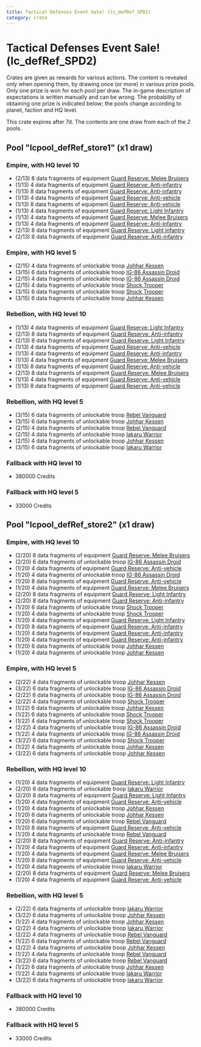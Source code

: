 ```yaml
---
title: Tactical Defenses Event Sale! (lc_defRef_SPD2)
category: crate
---
```


# Tactical Defenses Event Sale! (lc_defRef_SPD2)

Crates are given as rewards for various actions. The content is revealed only when opening them, by drawing once (or more) in various prize pools. Only one prize is won for each pool per draw. The in-game description of expectations is written manually and can be wrong. The probability of obtaining one prize is indicated below; the pools change according to planet, faction and HQ level.

This crate expires after 7d. The contents are one draw from each of the 2 pools.

## Pool "lcpool_defRef_store1" (x1 draw)

### Empire, with HQ level 10

  * (2/13) 8 data fragments of equipment [Guard Reserve: Melee Bruisers](eqpEmpireBarracksSummonMedium)
  * (1/13) 4 data fragments of equipment [Guard Reserve: Anti-infantry](eqpEmpireBarracksSummonHeavy)
  * (1/13) 8 data fragments of equipment [Guard Reserve: Anti-infantry](eqpEmpireBarracksSummonHeavy)
  * (1/13) 4 data fragments of equipment [Guard Reserve: Anti-vehicle](eqpEmpireFactorySummonHeavy)
  * (1/13) 8 data fragments of equipment [Guard Reserve: Anti-vehicle](eqpEmpireFactorySummonHeavy)
  * (1/13) 4 data fragments of equipment [Guard Reserve: Light Infantry](eqpEmpireBarracksSummonLight)
  * (1/13) 4 data fragments of equipment [Guard Reserve: Melee Bruisers](eqpEmpireBarracksSummonMedium)
  * (1/13) 4 data fragments of equipment [Guard Reserve: Anti-infantry](eqpEmpireFactorySummonLight)
  * (2/13) 8 data fragments of equipment [Guard Reserve: Light Infantry](eqpEmpireBarracksSummonLight)
  * (2/13) 8 data fragments of equipment [Guard Reserve: Anti-infantry](eqpEmpireFactorySummonLight)

### Empire, with HQ level 5

  * (2/15) 4 data fragments of unlockable troop [Johhar Kessen](EmpireJohhar)
  * (3/15) 6 data fragments of unlockable troop [IG-86 Assassin Droid](IG86Droid)
  * (2/15) 4 data fragments of unlockable troop [IG-86 Assassin Droid](IG86Droid)
  * (2/15) 4 data fragments of unlockable troop [Shock Trooper](Shock)
  * (3/15) 6 data fragments of unlockable troop [Shock Trooper](Shock)
  * (3/15) 6 data fragments of unlockable troop [Johhar Kessen](EmpireJohhar)

### Rebellion, with HQ level 10

  * (1/13) 4 data fragments of equipment [Guard Reserve: Light Infantry](eqpRebelBarracksSummonLight)
  * (2/13) 8 data fragments of equipment [Guard Reserve: Anti-infantry](eqpRebelFactorySummonLight)
  * (2/13) 8 data fragments of equipment [Guard Reserve: Light Infantry](eqpRebelBarracksSummonLight)
  * (1/13) 4 data fragments of equipment [Guard Reserve: Anti-vehicle](eqpRebelFactorySummonHeavy)
  * (1/13) 4 data fragments of equipment [Guard Reserve: Anti-infantry](eqpRebelFactorySummonLight)
  * (1/13) 4 data fragments of equipment [Guard Reserve: Melee Bruisers](eqpRebelBarracksSummonMedium)
  * (1/13) 8 data fragments of equipment [Guard Reserve: Anti-vehicle](eqpRebelFactorySummonHeavy)
  * (2/13) 8 data fragments of equipment [Guard Reserve: Melee Bruisers](eqpRebelBarracksSummonMedium)
  * (1/13) 4 data fragments of equipment [Guard Reserve: Anti-vehicle](eqpRebelBarracksSummonHeavy)
  * (1/13) 8 data fragments of equipment [Guard Reserve: Anti-vehicle](eqpRebelBarracksSummonHeavy)

### Rebellion, with HQ level 5

  * (3/15) 6 data fragments of unlockable troop [Rebel Vanguard](Vanguard)
  * (3/15) 6 data fragments of unlockable troop [Johhar Kessen](RebelJohhar)
  * (2/15) 4 data fragments of unlockable troop [Rebel Vanguard](Vanguard)
  * (2/15) 4 data fragments of unlockable troop [Iakaru Warrior](IakaruWarrior)
  * (2/15) 4 data fragments of unlockable troop [Johhar Kessen](RebelJohhar)
  * (3/15) 6 data fragments of unlockable troop [Iakaru Warrior](IakaruWarrior)

### Fallback with HQ level 10

  * 380000 Credits

### Fallback with HQ level 5

  * 33000 Credits

## Pool "lcpool_defRef_store2" (x1 draw)

### Empire, with HQ level 10

  * (2/20) 8 data fragments of equipment [Guard Reserve: Melee Bruisers](eqpEmpireBarracksSummonMedium)
  * (2/20) 6 data fragments of unlockable troop [IG-86 Assassin Droid](IG86Droid)
  * (1/20) 4 data fragments of equipment [Guard Reserve: Anti-vehicle](eqpEmpireFactorySummonHeavy)
  * (1/20) 4 data fragments of unlockable troop [IG-86 Assassin Droid](IG86Droid)
  * (1/20) 8 data fragments of equipment [Guard Reserve: Anti-vehicle](eqpEmpireFactorySummonHeavy)
  * (1/20) 4 data fragments of equipment [Guard Reserve: Melee Bruisers](eqpEmpireBarracksSummonMedium)
  * (2/20) 8 data fragments of equipment [Guard Reserve: Light Infantry](eqpEmpireBarracksSummonLight)
  * (2/20) 8 data fragments of equipment [Guard Reserve: Anti-infantry](eqpEmpireFactorySummonLight)
  * (1/20) 6 data fragments of unlockable troop [Shock Trooper](Shock)
  * (1/20) 4 data fragments of unlockable troop [Shock Trooper](Shock)
  * (1/20) 4 data fragments of equipment [Guard Reserve: Light Infantry](eqpEmpireBarracksSummonLight)
  * (1/20) 8 data fragments of equipment [Guard Reserve: Anti-infantry](eqpEmpireBarracksSummonHeavy)
  * (1/20) 4 data fragments of equipment [Guard Reserve: Anti-infantry](eqpEmpireBarracksSummonHeavy)
  * (1/20) 4 data fragments of equipment [Guard Reserve: Anti-infantry](eqpEmpireFactorySummonLight)
  * (1/20) 6 data fragments of unlockable troop [Johhar Kessen](EmpireJohhar)
  * (1/20) 4 data fragments of unlockable troop [Johhar Kessen](EmpireJohhar)

### Empire, with HQ level 5

  * (2/22) 4 data fragments of unlockable troop [Johhar Kessen](EmpireJohhar)
  * (3/22) 6 data fragments of unlockable troop [IG-86 Assassin Droid](IG86Droid)
  * (2/22) 6 data fragments of unlockable troop [IG-86 Assassin Droid](IG86Droid)
  * (2/22) 4 data fragments of unlockable troop [Shock Trooper](Shock)
  * (1/22) 6 data fragments of unlockable troop [Johhar Kessen](EmpireJohhar)
  * (1/22) 6 data fragments of unlockable troop [Shock Trooper](Shock)
  * (1/22) 4 data fragments of unlockable troop [Shock Trooper](Shock)
  * (2/22) 4 data fragments of unlockable troop [IG-86 Assassin Droid](IG86Droid)
  * (1/22) 4 data fragments of unlockable troop [IG-86 Assassin Droid](IG86Droid)
  * (3/22) 6 data fragments of unlockable troop [Shock Trooper](Shock)
  * (1/22) 4 data fragments of unlockable troop [Johhar Kessen](EmpireJohhar)
  * (3/22) 6 data fragments of unlockable troop [Johhar Kessen](EmpireJohhar)

### Rebellion, with HQ level 10

  * (1/20) 4 data fragments of equipment [Guard Reserve: Light Infantry](eqpRebelBarracksSummonLight)
  * (2/20) 6 data fragments of unlockable troop [Iakaru Warrior](IakaruWarrior)
  * (2/20) 8 data fragments of equipment [Guard Reserve: Light Infantry](eqpRebelBarracksSummonLight)
  * (1/20) 4 data fragments of equipment [Guard Reserve: Anti-vehicle](eqpRebelFactorySummonHeavy)
  * (1/20) 4 data fragments of unlockable troop [Johhar Kessen](RebelJohhar)
  * (1/20) 6 data fragments of unlockable troop [Johhar Kessen](RebelJohhar)
  * (1/20) 6 data fragments of unlockable troop [Rebel Vanguard](Vanguard)
  * (1/20) 8 data fragments of equipment [Guard Reserve: Anti-vehicle](eqpRebelBarracksSummonHeavy)
  * (1/20) 4 data fragments of unlockable troop [Rebel Vanguard](Vanguard)
  * (2/20) 8 data fragments of equipment [Guard Reserve: Anti-infantry](eqpRebelFactorySummonLight)
  * (1/20) 4 data fragments of equipment [Guard Reserve: Anti-infantry](eqpRebelFactorySummonLight)
  * (1/20) 4 data fragments of equipment [Guard Reserve: Melee Bruisers](eqpRebelBarracksSummonMedium)
  * (1/20) 8 data fragments of equipment [Guard Reserve: Anti-vehicle](eqpRebelFactorySummonHeavy)
  * (1/20) 4 data fragments of unlockable troop [Iakaru Warrior](IakaruWarrior)
  * (2/20) 8 data fragments of equipment [Guard Reserve: Melee Bruisers](eqpRebelBarracksSummonMedium)
  * (1/20) 4 data fragments of equipment [Guard Reserve: Anti-vehicle](eqpRebelBarracksSummonHeavy)

### Rebellion, with HQ level 5

  * (2/22) 6 data fragments of unlockable troop [Iakaru Warrior](IakaruWarrior)
  * (3/22) 6 data fragments of unlockable troop [Johhar Kessen](RebelJohhar)
  * (1/22) 4 data fragments of unlockable troop [Johhar Kessen](RebelJohhar)
  * (2/22) 4 data fragments of unlockable troop [Iakaru Warrior](IakaruWarrior)
  * (2/22) 4 data fragments of unlockable troop [Rebel Vanguard](Vanguard)
  * (1/22) 6 data fragments of unlockable troop [Rebel Vanguard](Vanguard)
  * (2/22) 4 data fragments of unlockable troop [Johhar Kessen](RebelJohhar)
  * (1/22) 4 data fragments of unlockable troop [Rebel Vanguard](Vanguard)
  * (3/22) 6 data fragments of unlockable troop [Rebel Vanguard](Vanguard)
  * (1/22) 6 data fragments of unlockable troop [Johhar Kessen](RebelJohhar)
  * (1/22) 4 data fragments of unlockable troop [Iakaru Warrior](IakaruWarrior)
  * (3/22) 6 data fragments of unlockable troop [Iakaru Warrior](IakaruWarrior)

### Fallback with HQ level 10

  * 380000 Credits

### Fallback with HQ level 5

  * 33000 Credits